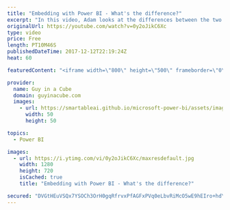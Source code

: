 ```yaml
---
title: "Embedding with Power BI - What's the difference?"
excerpt: "In this video, Adam looks at the differences between the two embedding options with Power BI. We get a lot of questions about what steps need to be taken, what Capacity SKUs are needed and where can they be used.   Power BI App registration https://dev.powerbi.com/apps  App registration - Grant Permissions"
originalUrl: https://youtube.com/watch?v=0y2oJikC6Xc
type: video
price: Free
length: PT10M46S
publishedDateTime: 2017-12-12T22:19:24Z
heat: 60

featuredContent: "<iframe width=\"800\" height=\"500\" frameborder=\"0\" src=\"https://www.youtube.com/embed/0y2oJikC6Xc\" allow=\"accelerometer; autoplay; encrypted-media; gyroscope; picture-in-picture\" allowfullscreen></iframe>"

provider:
  name: Guy in a Cube
  domain: guyinacube.com
  images:
    - url: https://smartableai.github.io/microsoft-power-bi/assets/images/organizations/guyinacube.com-50x50.jpg
      width: 50
      height: 50

topics:
  - Power BI

images:
  - url: https://i.ytimg.com/vi/0y2oJikC6Xc/maxresdefault.jpg
    width: 1280
    height: 720
    isCached: true
    title: "Embedding with Power BI - What's the difference?"

secured: "DVGtHEuVSQx7YSOCh3OrH0gqRfrvxPfAGFxPVq0eLbvRiMcO5wE9hEIro+hdYv3+J6n342S2QPInrRkxzBzAHxn2WNBNgP5tPESXF3RVR3VmLjAmV1x5Bv0QcTEQT2pWCeEYgokZc4rSZq0cMmSinsCa2ZndxNtVKMwpgTghgqk1VXD2CQ5Pfe4g3+viQzxu515SR/WlV4m+yNcrNZXuzXCpFtGpCbVmdRh2Byn0qem+fjaZqlRwnRUw4Vzrf2EthnQH3wIWUuxxTrXZAzWOBZng6/U650zuFwDHAejiZftAXAURr0Dp29/KaVl/YntCybKYXgu9syUjGVnFZ4bSzZvY/0d13qabkBJYBHY/jFIoYTCy/UojOkcetzqbabGR7qeKUVs/j2F4KoyhN7ialThZ5Ontq03mWXVCh97Eqx8=;AqbWu1AUAyDVyt8dTSLMCw=="
---
```


